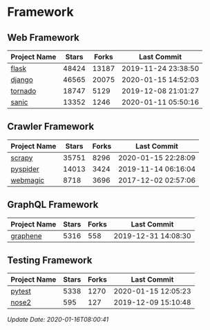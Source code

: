 # Framework

## Web Framework

| Project Name | Stars | Forks | Last Commit |
| ------------ | ----- | ----- | ----------- |
| [flask](https://github.com/pallets/flask) | 48424 | 13187 | 2019-11-24 23:38:50 |
| [django](https://github.com/django/django) | 46565 | 20075 | 2020-01-15 14:52:03 |
| [tornado](https://github.com/tornadoweb/tornado) | 18747 | 5129 | 2019-12-08 21:01:27 |
| [sanic](https://github.com/huge-success/sanic) | 13352 | 1246 | 2020-01-11 05:50:16 |

## Crawler Framework

| Project Name | Stars | Forks | Last Commit |
| ------------ | ----- | ----- | ----------- |
| [scrapy](https://github.com/scrapy/scrapy) | 35751 | 8296 | 2020-01-15 22:28:09 |
| [pyspider](https://github.com/binux/pyspider) | 14013 | 3424 | 2019-11-14 06:16:04 |
| [webmagic](https://github.com/code4craft/webmagic) | 8718 | 3696 | 2017-12-02 02:57:06 |

## GraphQL Framework

| Project Name | Stars | Forks | Last Commit |
| ------------ | ----- | ----- | ----------- |
| [graphene](https://github.com/graphql-python/graphene) | 5316 | 558 | 2019-12-31 14:08:30 |

## Testing Framework

| Project Name | Stars | Forks | Last Commit |
| ------------ | ----- | ----- | ----------- |
| [pytest](https://github.com/pytest-dev/pytest) | 5338 | 1270 | 2020-01-15 12:05:23 |
| [nose2](https://github.com/nose-devs/nose2) | 595 | 127 | 2019-12-09 15:10:48 |

*Update Date: 2020-01-16T08:00:41*